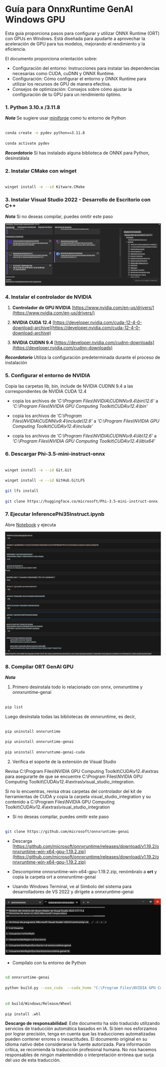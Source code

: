 # **Guía para OnnxRuntime GenAI Windows GPU**

Esta guía proporciona pasos para configurar y utilizar ONNX Runtime (ORT) con GPUs en Windows. Está diseñada para ayudarte a aprovechar la aceleración de GPU para tus modelos, mejorando el rendimiento y la eficiencia.

El documento proporciona orientación sobre:

- Configuración del entorno: Instrucciones para instalar las dependencias necesarias como CUDA, cuDNN y ONNX Runtime.
- Configuración: Cómo configurar el entorno y ONNX Runtime para utilizar los recursos de GPU de manera efectiva.
- Consejos de optimización: Consejos sobre cómo ajustar la configuración de tu GPU para un rendimiento óptimo.

### **1. Python 3.10.x /3.11.8**

   ***Nota*** Se sugiere usar [miniforge](https://github.com/conda-forge/miniforge/releases/latest/download/Miniforge3-Windows-x86_64.exe) como tu entorno de Python

   ```bash

   conda create -n pydev python==3.11.8

   conda activate pydev

   ```

   ***Recordatorio*** Si has instalado alguna biblioteca de ONNX para Python, desinstálala

### **2. Instalar CMake con winget**

   ```bash

   winget install -e --id Kitware.CMake

   ```

### **3. Instalar Visual Studio 2022 - Desarrollo de Escritorio con C++**

   ***Nota*** Si no deseas compilar, puedes omitir este paso

![CPP](../../../../../translated_images/01.854106e1a59a99d94b3107272561ee2a29b6e88c88eee54f5208aa267e245673.es.png)

### **4. Instalar el controlador de NVIDIA**

1. **Controlador de GPU NVIDIA**  [https://www.nvidia.com/en-us/drivers/](https://www.nvidia.com/en-us/drivers/)

2. **NVIDIA CUDA 12.4** [https://developer.nvidia.com/cuda-12-4-0-download-archive](https://developer.nvidia.com/cuda-12-4-0-download-archive)

3. **NVIDIA CUDNN 9.4**  [https://developer.nvidia.com/cudnn-downloads](https://developer.nvidia.com/cudnn-downloads)

***Recordatorio*** Utiliza la configuración predeterminada durante el proceso de instalación

### **5. Configurar el entorno de NVIDIA**

Copia las carpetas lib, bin, include de NVIDIA CUDNN 9.4 a las correspondientes de NVIDIA CUDA 12.4

- copia los archivos de *'C:\Program Files\NVIDIA\CUDNN\v9.4\bin\12.6'* a *'C:\Program Files\NVIDIA GPU Computing Toolkit\CUDA\v12.4\bin'*

- copia los archivos de *'C:\Program Files\NVIDIA\CUDNN\v9.4\include\12.6'* a *'C:\Program Files\NVIDIA GPU Computing Toolkit\CUDA\v12.4\include'*

- copia los archivos de *'C:\Program Files\NVIDIA\CUDNN\v9.4\lib\12.6'* a *'C:\Program Files\NVIDIA GPU Computing Toolkit\CUDA\v12.4\lib\x64'*

### **6. Descargar Phi-3.5-mini-instruct-onnx**

   ```bash

   winget install -e --id Git.Git

   winget install -e --id GitHub.GitLFS

   git lfs install

   git clone https://huggingface.co/microsoft/Phi-3.5-mini-instruct-onnx

   ```

### **7. Ejecutar InferencePhi35Instruct.ipynb**

   Abre [Notebook](../../../../../code/09.UpdateSamples/Aug/ortgpu-phi35-instruct.ipynb) y ejecuta 

![RESULT](../../../../../translated_images/02.43aae251d78f36de205297b84791456ffeca7e25fa205efa5a7c1ae310dfa2f4.es.png)

### **8. Compilar ORT GenAI GPU**

   ***Nota*** 
   
   1. Primero desinstala todo lo relacionado con onnx, onnxruntime y onnxruntime-genai

   ```bash

   pip list 
   
   ```

   Luego desinstala todas las bibliotecas de onnxruntime, es decir, 

   ```bash

   pip uninstall onnxruntime

   pip uninstall onnxruntime-genai

   pip uninstall onnxruntume-genai-cuda
   
   ```

   2. Verifica el soporte de la extensión de Visual Studio 

   Revisa C:\Program Files\NVIDIA GPU Computing Toolkit\CUDA\v12.4\extras para asegurarte de que se encuentre C:\Program Files\NVIDIA GPU Computing Toolkit\CUDA\v12.4\extras\visual_studio_integration. 
   
   Si no lo encuentras, revisa otras carpetas del controlador del kit de herramientas de CUDA y copia la carpeta visual_studio_integration y su contenido a C:\Program Files\NVIDIA GPU Computing Toolkit\CUDA\v12.4\extras\visual_studio_integration

   - Si no deseas compilar, puedes omitir este paso

   ```bash

   git clone https://github.com/microsoft/onnxruntime-genai

   ```

   - Descarga [https://github.com/microsoft/onnxruntime/releases/download/v1.19.2/onnxruntime-win-x64-gpu-1.19.2.zip](https://github.com/microsoft/onnxruntime/releases/download/v1.19.2/onnxruntime-win-x64-gpu-1.19.2.zip)

   - Descomprime onnxruntime-win-x64-gpu-1.19.2.zip, renómbralo a **ort** y copia la carpeta ort a onnxruntime-genai

   - Usando Windows Terminal, ve al Símbolo del sistema para desarrolladores de VS 2022 y dirígete a onnxruntime-genai 

![RESULT](../../../../../translated_images/03.aedc01607f76c31c2e1199c3014638c9f07dfc89218db0cecc793ba2e96cba75.es.png)

   - Compílalo con tu entorno de Python

   ```bash

   cd onnxruntime-genai

   python build.py --use_cuda  --cuda_home "C:\Program Files\NVIDIA GPU Computing Toolkit\CUDA\v12.4" --config Release
 

   cd build/Windows/Release/Wheel

   pip install .whl

   ```

**Descargo de responsabilidad**:
Este documento ha sido traducido utilizando servicios de traducción automática basados en IA. Si bien nos esforzamos por lograr precisión, tenga en cuenta que las traducciones automatizadas pueden contener errores o inexactitudes. El documento original en su idioma nativo debe considerarse la fuente autorizada. Para información crítica, se recomienda la traducción profesional humana. No nos hacemos responsables de ningún malentendido o interpretación errónea que surja del uso de esta traducción.